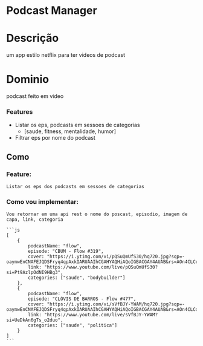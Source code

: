 # Podcast Manager 

# Descrição

um app estilo netflix para ter videos de podcast

# Dominio 

podcast feito em video

### Features 

- Listar os eps, podcasts em sessoes de categorias 
    - [saude, fitness, mentalidade, humor]
- Filtrar eps por nome do podcast

## Como 

### Feature:
    Listar os eps dos podcasts em sessoes de categorias 

### Como vou implementar:
    Vou retornar em uma api rest o nome do poscast, episodio, imagem de capa, link, categoria 

    ```js
    [
        {
            podcastName: "flow",
            episode: "CBUM - Flow #319",
            cover: "https://i.ytimg.com/vi/pQSuQmUfS30/hq720.jpg?sqp=-oaymwEnCNAFEJQDSFryq4qpAxkIARUAAIhCGAHYAQHiAQoIGBACGAY4AUAB&rs=AOn4CLCeNGQeHGq3EN9VBoh7CCsKQU0L4Q",
            link: "https://www.youtube.com/live/pQSuQmUfS30?si=Pt9AzlpOdNI9HBg3",
            categories: ["saude", "bodybuilder"]
        },
        {
            podcastName: "flow",
            episode: "CLÓVIS DE BARROS - Flow #477",
            cover: "https://i.ytimg.com/vi/sVfBJY-YWAM/hq720.jpg?sqp=-oaymwEnCNAFEJQDSFryq4qpAxkIARUAAIhCGAHYAQHiAQoIGBACGAY4AUAB&rs=AOn4CLCdyjaKLLRH8HBlPThfDiMUjgBxcw",
            link: "https://www.youtube.com/live/sVfBJY-YWAM?si=UeDkAn6gTs_o2duo",
            categories: ["saude", "politica"]
        }
    ]
    ```